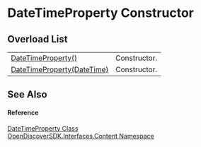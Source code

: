 # DateTimeProperty Constructor


## Overload List
<table>
<tr>
<td><a href="431fc4b6-179b-2312-0001-da5dabb42967">DateTimeProperty()</a></td>
<td>Constructor.</td></tr>
<tr>
<td><a href="30a28d25-6145-de1d-1229-1d696fd132ee">DateTimeProperty(DateTime)</a></td>
<td>Constructor.</td></tr>
</table>

## See Also


#### Reference
<a href="4e73a29d-ed20-c931-cc45-8d14f8069c0a">DateTimeProperty Class</a>  
<a href="79f11d04-c275-b915-db5b-ab2227989555">OpenDiscoverSDK.Interfaces.Content Namespace</a>  
